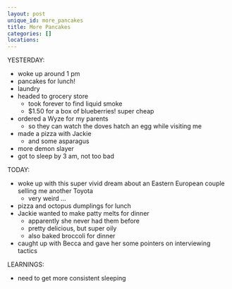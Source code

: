 ```yaml
---
layout: post
unique_id: more_pancakes
title: More Pancakes
categories: []
locations: 
---
```


YESTERDAY:
* woke up around 1 pm
* pancakes for lunch!
* laundry
* headed to grocery store
  * took forever to find liquid smoke
  * $1.50 for a box of blueberries! super cheap
* ordered a Wyze for my parents
  * so they can watch the doves hatch an egg while visiting me
* made a pizza with Jackie
  * and some asparagus
* more demon slayer
* got to sleep by 3 am, not too bad

TODAY:
* woke up with this super vivid dream about an Eastern European couple selling me another Toyota
  * very weird ...
* pizza and octopus dumplings for lunch
* Jackie wanted to make patty melts for dinner
  * apparently she never had them before
  * pretty delicious, but super oily
  * also baked broccoli for dinner
* caught up with Becca and gave her some pointers on interviewing tactics

LEARNINGS:
* need to get more consistent sleeping
